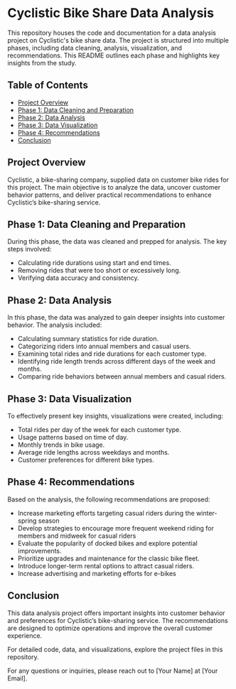 # Cyclistic Bike Share Data Analysis
This repository houses the code and documentation for a data analysis project on Cyclistic's bike share data. The project is structured into multiple phases, including data cleaning, analysis, visualization, and recommendations. This README outlines each phase and highlights key insights from the study.

## Table of Contents

- [Project Overview](#project-overview)
- [Phase 1: Data Cleaning and Preparation](#phase-1-data-cleaning-and-preparation)
- [Phase 2: Data Analysis](#phase-2-data-analysis)
- [Phase 3: Data Visualization](#phase-3-data-visualization)
- [Phase 4: Recommendations](#phase-4-recommendations)
- [Conclusion](#conclusion)

## Project Overview
Cyclistic, a bike-sharing company, supplied data on customer bike rides for this project. The main objective is to analyze the data, uncover customer behavior patterns, and deliver practical recommendations to enhance Cyclistic’s bike-sharing service.

## Phase 1: Data Cleaning and Preparation

During this phase, the data was cleaned and prepped for analysis. The key steps involved:
- Calculating ride durations using start and end times.
- Removing rides that were too short or excessively long.
- Verifying data accuracy and consistency.
  
 ## Phase 2: Data Analysis

In this phase, the data was analyzed to gain deeper insights into customer behavior. The analysis included:

- Calculating summary statistics for ride duration.
- Categorizing riders into annual members and casual users.
- Examining total rides and ride durations for each customer type.
- Identifying ride length trends across different days of the week and months.
- Comparing ride behaviors between annual members and casual riders.

## Phase 3: Data Visualization

To effectively present key insights, visualizations were created, including:

- Total rides per day of the week for each customer type.
- Usage patterns based on time of day.
- Monthly trends in bike usage.
- Average ride lengths across weekdays and months.
- Customer preferences for different bike types.

## Phase 4: Recommendations

Based on the analysis, the following recommendations are proposed:

- Increase marketing efforts targeting casual riders during the winter-spring season
- Develop strategies to encourage more frequent weekend riding for members and midweek for casual riders
- Evaluate the popularity of docked bikes and explore potential improvements.
- Prioritize upgrades and maintenance for the classic bike fleet.
- Introduce longer-term rental options to attract casual riders.
- Increase advertising and marketing efforts for e-bikes

## Conclusion
This data analysis project offers important insights into customer behavior and preferences for Cyclistic’s bike-sharing service. The recommendations are designed to optimize operations and improve the overall customer experience.

For detailed code, data, and visualizations, explore the project files in this repository.

For any questions or inquiries, please reach out to [Your Name] at [Your Email].


